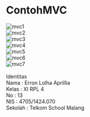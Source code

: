 # ContohMVC <br>
![mvc1](https://cloud.githubusercontent.com/assets/22130552/25372699/a4097d2a-29c0-11e7-9475-ff38a7ad4915.JPG)<br>
![mvc2](https://cloud.githubusercontent.com/assets/22130552/25372702/a40e6d9e-29c0-11e7-8c8b-65b1728d0277.JPG)<br>
![mvc3](https://cloud.githubusercontent.com/assets/22130552/25372701/a40bf38e-29c0-11e7-81d5-ec2b75aa61b5.JPG)<br>
![mvc4](https://cloud.githubusercontent.com/assets/22130552/25372700/a409be0c-29c0-11e7-9ef7-f621fb113d6f.JPG)<br>
![mvc5](https://cloud.githubusercontent.com/assets/22130552/25372698/a3f46fde-29c0-11e7-9b99-8c1485b3d5b9.JPG)<br>
![mvc6](https://cloud.githubusercontent.com/assets/22130552/25372703/a42964fa-29c0-11e7-9d78-0395c7859c80.JPG)<br>
![mvc7](https://cloud.githubusercontent.com/assets/22130552/25372704/a448cf3e-29c0-11e7-8b76-deac15e6e7ac.JPG)<br>
<br>
Identitas <br>
Nama : Erron Lolha Aprillia<br>
Kelas : XI RPL 4<br>
No : 13<br>
NIS : 4705/1424.070<br>
Sekolah : Telkom School Malang<br>
